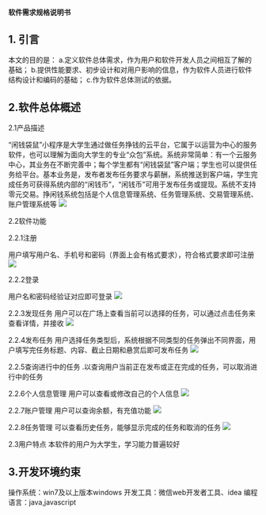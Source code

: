 #### 软件需求规格说明书

## 1.  引言

本文的目的是：
a.定义软件总体需求，作为用户和软件开发人员之间相互了解的基础；
b.提供性能要求、初步设计和对用户影响的信息，作为软件人员进行软件结构设计和编码的基础；
c.作为软件总体测试的依据。

## 2.软件总体概述

2.1产品描述

  “闲钱袋鼠”小程序是大学生通过做任务挣钱的云平台，它属于以运营为中心的服务软件，也可以理解为面向大学生的专业“众包”系统。系统非常简单：有一个云服务中心，其业务在不断完善中；每个学生都有“闲钱袋鼠”客户端；学生也可以提供任务给平台。基本业务是，发布者发布任务要求与薪酬，系统推送到客户端，学生完成任务可获得系统内部的“闲钱币”，“闲钱币”可用于发布任务或提现。系统不支持零元交易。挣闲钱系统包括是个人信息管理系统、任务管理系统、交易管理系统、账户管理系统等
  ![](/images/用例图活动图.png)

2.2软件功能

2.2.1注册

用户填写用户名、手机号和密码（界面上会有格式要求），符合格式要求即可注册
![](/images/用户注册.png)

2.2.2登录

用户名和密码经验证对应即可登录
![](/images/用户登录.png)

2.2.3发现任务
用户可以在广场上查看当前可以选择的任务，可以通过点击任务来查看详情，并接收
![](/images/接收任务.png)

2.2.4发布任务
用户选择任务类型后，系统根据不同类型的任务弹出不同界面，用户填写完任务标题、内容、截止日期和悬赏后即可发布任务
![](/images/发布任务.png)

2.2.5查询进行中的任务
.以查询用户当前正在发布或正在完成的任务，可以取消进行中的任务

2.2.6个人信息管理
用户可以查看或修改自己的个人信息
![](/images/修改个人信息.png)

2.2.7账户管理
用户可以查询余额，有充值功能
![](/images/账户管理活动图.png)

2.2.8任务管理
可以查看历史任务，能够显示完成的任务和取消的任务
![](/images/任务管理活动图.png)

2.3用户特点
本软件的用户为大学生，学习能力普遍较好

## 3.开发环境约束

操作系统：win7及以上版本windows
开发工具：微信web开发者工具、idea
编程语言：java,javascript

